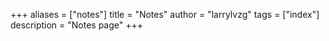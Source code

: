 +++
aliases = ["notes"]
title = "Notes"
author = "larrylvzg"
tags = ["index"]
description = "Notes page"
+++